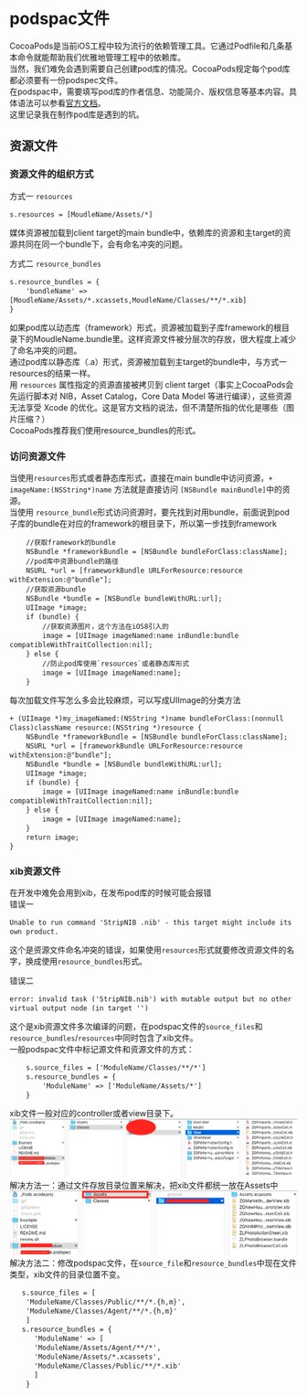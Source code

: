 # podspac文件
CocoaPods是当前iOS工程中较为流行的依赖管理工具。它通过Podfile和几条基本命令就能帮助我们优雅地管理工程中的依赖库。<br/>
当然，我们难免会遇到需要自己创建pod库的情况。CocoaPods规定每个pod库都必须要有一份podspec文件。<br/>
在podspac中，需要填写pod库的作者信息、功能简介、版权信息等基本内容。具体语法可以参看[官方文档](https://guides.cocoapods.org/syntax/podspec.html)。<br/>
这里记录我在制作pod库是遇到的坑。

## 资源文件

### 资源文件的组织方式
方式一 `resources`
```
s.resources = [MoudleName/Assets/*]
```
媒体资源被加载到client target的main bundle中，依赖库的资源和主target的资源共同在同一个bundle下，会有命名冲突的问题。

方式二 `resource_bundles`
```
s.resource_bundles = {
    'bundleName' => [MoudleName/Assets/*.xcassets,MoudleName/Classes/**/*.xib]
}
```
如果pod库以动态库（framework）形式，资源被加载到子库framework的根目录下的MoudleName.bundle里。这样资源文件被分层次的存放，很大程度上减少了命名冲突的问题。<br/>
通过pod库以静态库（.a）形式，资源被加载到主target的bundle中，与方式一resources的结果一样。<br/>
用 `resources` 属性指定的资源直接被拷贝到 client target（事实上CocoaPods会先运行脚本对 NIB，Asset Catalog，Core Data Model 等进行编译），这些资源无法享受 Xcode 的优化。这是官方文档的说法，但不清楚所指的优化是哪些（图片压缩？）<br/>
CocoaPods推荐我们使用resource_bundles的形式。

### 访问资源文件
当使用`resources`形式或者静态库形式，直接在main bundle中访问资源，`+ imageName:(NSString*)name` 方法就是直接访问 `[NSBundle mainBundle]`中的资源。<br/>
当使用 `resource_bundle`形式访问资源时，要先找到对用bundle，前面说到pod子库的bundle在对应的framework的根目录下，所以第一步找到framework
```
    //获取framework的bundle
    NSBundle *frameworkBundle = [NSBundle bundleForClass:className];
    //pod库中资源bundle的路径
    NSURL *url = [frameworkBundle URLForResource:resource withExtension:@"bundle"];
    //获取资源bundle
    NSBundle *bundle = [NSBundle bundleWithURL:url];
    UIImage *image;
    if (bundle) {
        //获取资源图片，这个方法在iOS8引入的
        image = [UIImage imageNamed:name inBundle:bundle compatibleWithTraitCollection:nil];
    } else {
        //防止pod库使用`resources`或者静态库形式
        image = [UIImage imageNamed:name];
    }
```
每次加载文件写怎么多会比较麻烦，可以写成UIImage的分类方法
```
+ (UIImage *)my_imageNamed:(NSString *)name bundleForClass:(nonnull Class)className resource:(NSString *)resource {
    NSBundle *frameworkBundle = [NSBundle bundleForClass:className];
    NSURL *url = [frameworkBundle URLForResource:resource withExtension:@"bundle"];
    NSBundle *bundle = [NSBundle bundleWithURL:url];
    UIImage *image;
    if (bundle) {
        image = [UIImage imageNamed:name inBundle:bundle compatibleWithTraitCollection:nil];
    } else {
        image = [UIImage imageNamed:name];
    }
    return image;
}
```

### xib资源文件
在开发中难免会用到xib，在发布pod库的时候可能会报错<br/>
错误一
```
Unable to run command 'StripNIB .nib' - this target might include its own product.
```
这个是资源文件命名冲突的错误，如果使用`resources`形式就要修改资源文件的名字，换成使用`resource_bundles`形式。<br/>

错误二
 ```
 error: invalid task ('StripNIB.nib') with mutable output but no other virtual output node (in target '')
 ```
这个是xib资源文件多次编译的问题，在podspac文件的`source_files`和`resource_bundles`/`resources`中同时包含了xib文件。<br/>
一般podspac文件中标记源文件和资源文件的方式：
```
    s.source_files = ['ModuleName/Classes/**/*']
    s.resource_bundles = {
        'ModuleName' => ['ModuleName/Assets/*']
    }
```
xib文件一般对应的controller或者view目录下。 <br/>
![](images/ClassXib.png)
解决方法一：通过文件存放目录位置来解决，把xib文件都统一放在Assets中 <br/>
![](images/AssetXib.png)
<br/>
解决方法二：修改podspac文件，在`source_file`和`resource_bundles`中现在文件类型，xib文件的目录位置不变。
```
   s.source_files = [
    'ModuleName/Classes/Public/**/*.{h,m}',
    'ModuleName/Classes/Agent/**/*.{h,m}'
    ]
   s.resource_bundles = {
      'ModuleName' => [
      'ModuleName/Assets/Agent/**/*',
      'ModuleName/Assets/*.xcassets',
      'ModuleName/Classes/Public/**/*.xib'
      ]
    }
```


